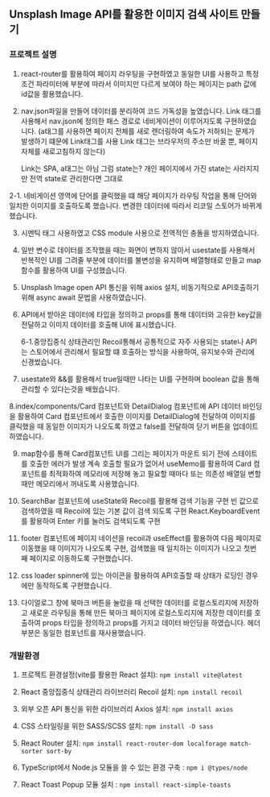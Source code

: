## Unsplash Image API를 활용한 이미지 검색 사이트 만들기

### 프로젝트 설명

1. react-router를 활용하여 페이지 라우팅을 구현하였고 동일한 UI를 사용하고 특정 조건 파라미터에 부분에 따라서 이미지만 다르게 보여야 하는 페이지는 path 값에 id값을 활용했습니다.

2. nav.json파일을 만들어 데이터를 분리하여 코드 가독성을 높였습니다.
   Link 태그를 사용해서 nav.json에 정의한 패스 경로로 네비게이션이 이루어지도록 구현하였습니다.
   (a태그를 사용하면 페이지 전체를 새로 렌더링하여 속도가 저하되는 문제가 발생하기 떄문에 Link태그를 사용
   Link 태그는 브라우저의 주소만 바꿀 뿐, 페이지 자체를 새로고침하지 않는다)

   Link는 SPA, a태그는 아님 그럼 state는? 개인 페이지에서 가진 state는 사라지지만 전역 state로 관리한다면 그대로

2-1. 네비게이션 영역에 단어를 클릭했을 떄 해당 페이지가 라우팅 작업을 통해 단어와 일치한 이미지를 호출하도록 했습니다.
변경한 데이터에 따라서 리코일 스토어가 바뀌게 했습니다.

3. 시멘틱 태그 사용하였고 CSS module 사용으로 전역적인 충돌을 방지하였습니다.

4. 일반 변수로 데이터를 조작했을 때는 화면이 변하지 않아서 usestate를 사용해서 반복적인 UI를 그려줄 부분에 데이터를 불변성을 유지하며 배열형태로 만들고 map 함수를 활용하여 UI를 구성했습니다.

5. Unsplash Image open API 통신을 위해 axios 설치, 비동기적으로 API호출하기 위해 async await 문법을 사용하였습니다.

6. API에서 받아온 데이터에 타입을 정의하고 props를 통해 데이터와 고유한 key값을 전달하고 이미지 데이터를 호출해 UI에 표시했습니다.

   6-1.중앙집중식 상태관리인 Recoil통해서 공통적으로 자주 사용되는 state나 API는 스토어에서 관리해서 필요할 떄 호출하는 방식을 사용하여, 유지보수와 관리에 신경썼습니다.

7. usestate와 &&를 활용해서 true일때만 나타는 UI를 구현하며 boolean 값을 통해 관리할 수 있다는것을 배웠습니다.

8.index/components/Card 컴포넌트와 DetailDialog 컴포넌트에 API 데이터 바인딩을 활용하여 Card 컴포넌트에서 호출한 이미지를 DetailDialog에 전달하여 이미지를 클릭했을 때 동일한 이미지가 나오도록 하였고 false를 전달하여 닫기 버튼을 업데이트 하였습니다.

9. map함수를 통해 Card컴포넌트 UI를 그리는 페이지가 마운트 되기 전에 스테이트를 호출한 에러가 발생 계속 호출할 필요가 없어서 useMemo를 활용하여 Card 컴포넌트를 최적화하여 메모리에 저장해 놓고 필요할 때마다 또는 의존성 배열일 변할때만 메모리에서 꺼내도록 사용했습니다.

10. SearchBar 컴포넌트에 useState와 Recoil를 활용해 검색 기능을 구현 빈 값으로 검색하였을 때 Recoil에 있는 기본 값이 검색 되도록 구현
    React.KeyboardEvent를 활용하여 Enter 키를 눌러도 검색되도록 구현

11. footer 컴포넌트에 페이지 네이션을 recoil과 useEffect를 활용하여 다음 페이지로 이동했을 때 이미지가 나오도록 구현, 검색했을 때 일치하는 이미지가 나오고 첫번째 페이지로 이동하도록 구현했습니다.

12. css loader spinner에 있는 아이콘을 활용하여 API호출할 때 상태가 로딩인 경우에만 동작하도록 구현했습니다.

13. 다이얼로그 창에 북마크 버튼을 눌렀을 때 선택한 데이터를 로컬스토리지에 저장하고 새로운 라우팅을 통해 만든 북마크 페이지에 로컬스토리지에 저장한 데이터를 호출하여 props 타입을 정의하고 props를 가지고 데이터 바인딩을 하였습니다. 헤더 부분은 동일한 컴포넌트를 재사용했습니다.

### 개발환경

1.  프로젝트 환경설정(vite를 활용한 React 설치): `npm install vite@latest` <br />

2.  React 중앙집중식 상태관리 라이브러리 Recoil 설치: `npm install recoil` <br />

3.  외부 오픈 API 통신을 위한 라이브러리 Axios 설치: `npm install axios` <br />

4.  CSS 스타일링을 위한 SASS/SCSS 설치: `npm install -D sass` <br />

5.  React Router 설치: `npm install react-router-dom localforage match-sorter sort-by` <br />

6.  TypeScript에서 Node.js 모듈을 쓸 수 있는 환경 구축 : `npm i @types/node` <br />

7.  React Toast Popup 모듈 설치 : `npm install react-simple-toasts` <br />
